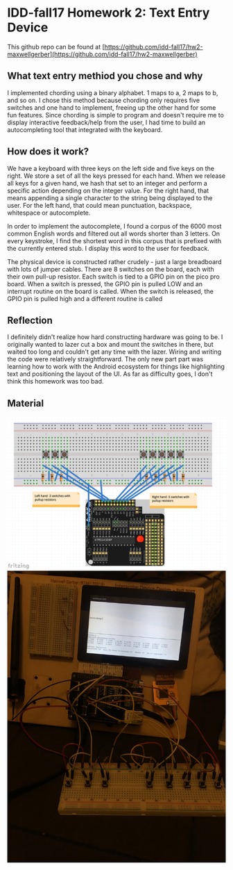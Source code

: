 IDD-fall17 Homework 2: Text Entry Device
=====================================

This github repo can be found at [https://github.com/idd-fall17/hw2-maxwellgerber](https://github.com/idd-fall17/hw2-maxwellgerber)

## What text entry methiod you chose and why

I implemented chording using a binary alphabet. 1 maps to a, 2 maps to b, and so on. I chose this method because chording only requires five switches and one hand to implement, freeing up the other hand for some fun features. Since chording is simple to program and doesn't require me to display interactive feedback/help from the user, I had time to  build an autocompleting tool that integrated with the keyboard.

## How does it work?

We have a keyboard with three keys on the left side and five keys on the right. 
We store a set of all the keys pressed for each hand. When we release all keys for a 
given hand, we hash that set to an integer and perform a specific action depending on the integer value.
For the right hand, that means appending a single character to the string being displayed to the user.
For the left hand, that could mean punctuation, backspace, whitespace or autocomplete. 

In order to implement the autocomplete, I found a corpus of the 6000 most common English words and filtered out all words shorter than 3 letters.
On every keystroke, I find the shortest word in this corpus that is prefixed with the currently entered stub. I display this word to the user for feedback.

The physical device is constructed rather crudely - just a large breadboard with lots of jumper cables. There are 8 switches on the board, each with their own pull-up resistor. Each switch is tied to a GPIO pin on the pico pro board. When a switch is pressed, the GPIO pin is pulled LOW and an interrupt routine on the board is called. When the switch is released, the GPIO pin is pulled high and a different routine is called

## Reflection

I definitely didn't realize how hard constructing hardware was going to be. I originally wanted to lazer cut a box and mount the switches in
there, but waited too long and couldn't get any time with the lazer. Wiring and writing the code were relatively straightforward. The only new part
part was learning how to work with the Android ecosystem for things like highlighting text and positioning the layout of the UI. As far as difficulty goes,
I don't think this homework was too bad.

## Material

![circuit diagram](circuit.png)
![photo](hw2.JPG)
